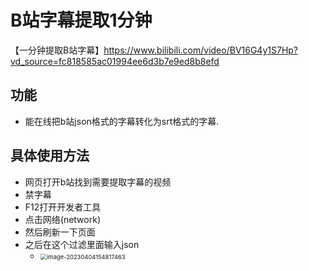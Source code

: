 # B站字幕提取1分钟

【一分钟提取B站字幕】https://www.bilibili.com/video/BV16G4y1S7Hp?vd_source=fc818585ac01994ee6d3b7e9ed8b8efd



## 功能

* 能在线把b站json格式的字幕转化为srt格式的字幕.



## 具体使用方法

* 网页打开b站找到需要提取字幕的视频
* 禁字幕
* F12打开开发者工具
* 点击网络(network)
* 然后刷新一下页面
* 之后在这个过滤里面输入json
  * <img src="https://cvp.oss-cn-shanghai.aliyuncs.com/picgo/202304041548558.png" alt="image-20230404154817463" style="zoom: 67%;" />